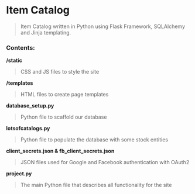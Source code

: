 <h1>Item Catalog</h1>

> Item Catalog written in Python using Flask Framework,
> SQLAlchemy and Jinja templating.

<h3>Contents:</h3>

<strong>/static</strong>
> CSS and JS files to style the site

<strong>/templates</strong>
> HTML files to create page templates

<strong>database_setup.py</strong>
> Python file to scaffold our database

<strong>lotsofcatalogs.py</strong>
> Python file to populate the database
> with some stock entities

<strong>client_secrets.json & fb_client_secrets.json</strong>
> JSON files used for Google and Facebook 
> authentication with OAuth2

<strong>project.py</strong>
> The main Python file that describes
> all functionality for the site
